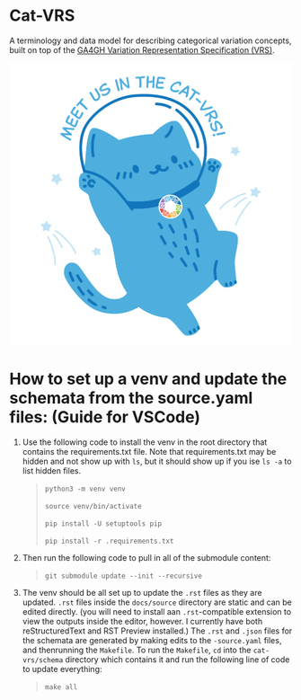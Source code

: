 # Cat-VRS

A terminology and data model for describing categorical variation concepts, built on top of the
[GA4GH Variation Representation Specification (VRS)](https://vrs.ga4gh.org).

![image](docs/source/images/cat-vrs-transparent-bg.png)


# How to set up a venv and update the schemata from the source.yaml files: (Guide for VSCode)

1. Use the following code to install the venv in the root directory that contains the requirements.txt file.  Note that requirements.txt may be hidden and not show up with `ls`, but it should show up if you ise `ls -a` to list hidden files.
    > `python3 -m venv venv`
    >
    > `source venv/bin/activate`
    >
    > `pip install -U setuptools pip`
    >
    > `pip install -r .requirements.txt`
2. Then run the following code to pull in all of the submodule content:
    > `git submodule update --init --recursive`
3. The venv should be all set up to update the `.rst` files as they are updated. `.rst` files inside the `docs/source` directory are static and can be edited directly.  (you will need to install aan `.rst`-compatible extension to view the outputs inside the editor, however.  I currently have both reStructuredText and RST Preview installed.) The `.rst` and `.json` files for the schemata are generated by making edits to the `-source.yaml` files, and thenrunning the `Makefile`.  To run the `Makefile`, `cd` into the `cat-vrs/schema` directory which contains it and run the following line of code to update everything:
    > `make all` 